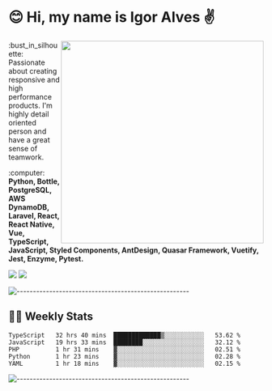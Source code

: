 # :blush: Hi, my name is Igor Alves :v:

<img src="https://github-readme-stats.vercel.app/api?username=iguit0&show_icons=true&count_private=true&theme=onedark" min-width="400px" max-width="400px" width="400px" align="right" />

<p align="left"> 
  :bust_in_silhouette: Passionate about creating responsive and high performance products.
  I'm highly detail oriented person and have a great sense of teamwork.
</p>

<p align="left">
  :computer: <strong>Python, Bottle, PostgreSQL, AWS DynamoDB, Laravel, React, React Native, Vue, TypeScript, JavaScript, Styled Components, AntDesign, Quasar Framework, Vuetify, Jest, Enzyme, Pytest.</strong>
</p>

<p align="left">
  <a href="https://www.linkedin.com/in/igor-lucio-alves" target="_blank" rel="noopener noreferrer" alt="Linkedin">
  <img src="https://img.shields.io/badge/LinkedIn-0077B5?style=for-the-badge&logo=linkedin&logoColor=white" /></a>

  <a href="https://t.me/iguit0" target="_blank" rel="noopener noreferrer" alt="Telegram">
  <img src="https://img.shields.io/badge/Telegram-2CA5E0?style=for-the-badge&logo=telegram&logoColor=white" /></a>
</p>

![-----------------------------------------------------](https://raw.githubusercontent.com/andreasbm/readme/master/assets/lines/aqua.png)

## :man_technologist: Weekly Stats
<!--START_SECTION:waka-->
```text
TypeScript   32 hrs 40 mins  █████████████▒░░░░░░░░░░░   53.62 % 
JavaScript   19 hrs 33 mins  ████████░░░░░░░░░░░░░░░░░   32.12 % 
PHP          1 hr 31 mins    ▓░░░░░░░░░░░░░░░░░░░░░░░░   02.51 % 
Python       1 hr 23 mins    ▓░░░░░░░░░░░░░░░░░░░░░░░░   02.28 % 
YAML         1 hr 18 mins    ▓░░░░░░░░░░░░░░░░░░░░░░░░   02.15 % 
```
<!--END_SECTION:waka-->
![-----------------------------------------------------](https://raw.githubusercontent.com/andreasbm/readme/master/assets/lines/aqua.png)

